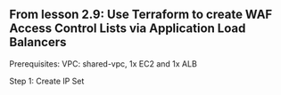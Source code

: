 ## From lesson 2.9: Use Terraform to create WAF Access Control Lists via Application Load Balancers

Prerequisites: VPC: shared-vpc, 1x EC2 and 1x ALB

<p>Step 1: Create IP Set